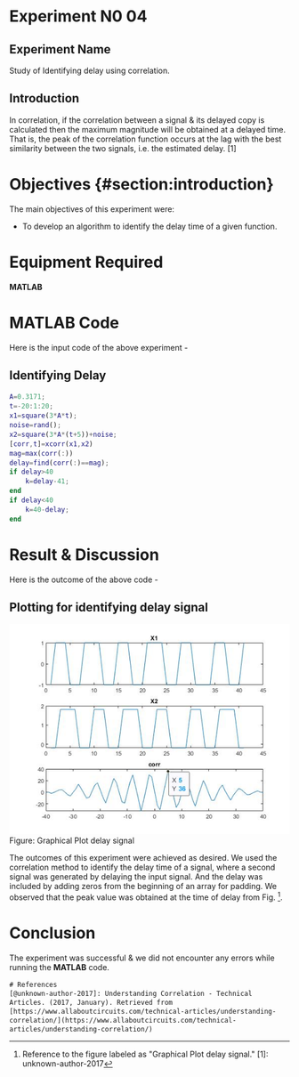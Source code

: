 
# Experiment N0 04
## Experiment Name
Study of Identifying delay using correlation.
## Introduction
In correlation, if the correlation between a signal & its delayed copy is calculated then the maximum magnitude will be obtained at a delayed time. That is, the peak of the correlation function occurs at the lag with the best similarity between the two signals, i.e. the estimated delay. [1]

# Objectives {#section:introduction}
The main objectives of this experiment were:

- To develop an algorithm to identify the delay time of a given function.


# Equipment Required
**MATLAB**

# MATLAB Code
Here is the input code of the above experiment -

## Identifying Delay
```matlab
A=0.3171;
t=-20:1:20;
x1=square(3*A*t);
noise=rand();
x2=square(3*A*(t+5))+noise;
[corr,t]=xcorr(x1,x2)
mag=max(corr(:))
delay=find(corr(:)==mag);
if delay>40
    k=delay-41;
end
if delay<40
    k=40-delay;
end
```
# Result & Discussion
Here is the outcome of the above code -
## Plotting for identifying delay signal
![Graphical Plot delay signal](image/delay.jpg)
Figure: Graphical Plot delay signal

The outcomes of this experiment were achieved as desired. We used the correlation method to identify the delay time of a signal, where a second signal was generated by delaying the input signal. And the delay was included by adding zeros from the beginning of an array for padding. We observed that the peak value was obtained at the time of delay from Fig. [^delay].

# Conclusion
The experiment was successful & we did not encounter any errors while running the **MATLAB** code.

[^delay]: Reference to the figure labeled as "Graphical Plot delay signal."
[1]: unknown-author-2017 
```
# References
[@unknown-author-2017]: Understanding Correlation - Technical Articles. (2017, January). Retrieved from [https://www.allaboutcircuits.com/technical-articles/understanding-correlation/](https://www.allaboutcircuits.com/technical-articles/understanding-correlation/)
